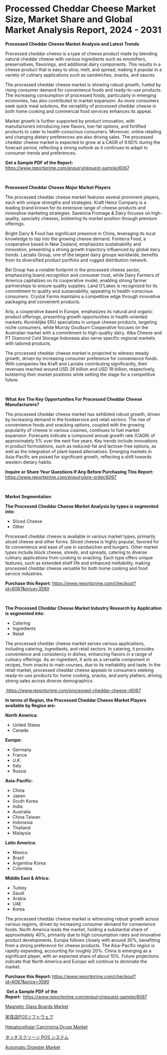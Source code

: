 <p><h1>Processed Cheddar Cheese Market Size, Market Share and Global Market Analysis Report, 2024 - 2031</h1></p><p><strong>Processed Cheddar Cheese Market Analysis and Latest Trends</strong></p>
<p><p>Processed cheddar cheese is a type of cheese product made by blending natural cheddar cheese with various ingredients such as emulsifiers, preservatives, flavorings, and additional dairy components. This results in a cheese product that is easy to slice, melt, and spread, making it popular in a variety of culinary applications such as sandwiches, snacks, and sauces.</p><p>The processed cheddar cheese market is showing robust growth, fueled by rising consumer demand for convenience foods and ready-to-use products. The increasing consumption of processed foods, particularly in emerging economies, has also contributed to market expansion. As more consumers seek quick meal solutions, the versatility of processed cheddar cheese in both home cooking and commercial food services enhances its appeal.</p><p>Market growth is further supported by product innovation, with manufacturers introducing new flavors, low-fat options, and fortified products to cater to health-conscious consumers. Moreover, online retailing and changing dietary preferences are also driving sales. The processed cheddar cheese market is expected to grow at a CAGR of 9.60% during the forecast period, reflecting a strong outlook as it continues to adapt to consumer trends and preferences.</p></p>
<p><strong>Get a Sample PDF of the Report:&nbsp;</strong> <a href="https://www.reportprime.com/enquiry/request-sample/6067">https://www.reportprime.com/enquiry/request-sample/6067</a></p>
<p>&nbsp;</p>
<p><strong>Processed Cheddar Cheese Major Market Players</strong></p>
<p><p>The processed cheddar cheese market features several prominent players, each with unique strengths and strategies. Kraft Heinz Company is a leading brand known for its extensive range of cheese products and innovative marketing strategies. Savencia Fromage & Dairy focuses on high-quality, specialty cheeses, bolstering its market position through premium offerings.</p><p>Bright Dairy & Food has significant presence in China, leveraging its local knowledge to tap into the growing cheese demand. Fonterra Food, a cooperative based in New Zealand, emphasizes sustainability and innovation, presenting a strong growth trajectory influenced by global dairy trends. Lactalis Group, one of the largest dairy groups worldwide, benefits from its diversified product portfolio and rugged distribution network.</p><p>Bel Group has a notable footprint in the processed cheese sector, emphasizing brand recognition and consumer trust, while Dairy Farmers of America capitalizes on its cooperative model, enabling strong farmer partnerships to ensure quality supplies. Land O’Lakes is recognized for its commitment to quality and sustainability, appealing to health-conscious consumers. Crystal Farms maintains a competitive edge through innovative packaging and convenient products.</p><p>Arla, a cooperative based in Europe, emphasizes its natural and organic product offerings, presenting growth opportunities in health-oriented markets. Koninklijke ERU specializes in unique cheese products, targeting niche consumers, while Murray Goulburn Cooperative focuses on the Australian market with a commitment to high-quality dairy. Alba Cheese and PT Diamond Cold Storage Indonesia also serve specific regional markets with tailored products.</p><p>The processed cheddar cheese market is projected to witness steady growth, driven by increasing consumer preference for convenience foods. With companies like Kraft and Lactalis contributing significantly, their revenues reached around USD 26 billion and USD 19 billion, respectively, bolstering their market positions while setting the stage for a competitive future.</p></p>
<p>&nbsp;</p>
<p><strong>What Are The Key Opportunities For Processed Cheddar Cheese Manufacturers?</strong></p>
<p><p>The processed cheddar cheese market has exhibited robust growth, driven by increasing demand in the foodservice and retail sectors. The rise of convenience foods and snacking options, coupled with the growing popularity of cheese in various cuisines, continues to fuel market expansion. Forecasts indicate a compound annual growth rate (CAGR) of approximately 5% over the next five years. Key trends include innovations in product formulations, such as reduced-fat and lactose-free options, as well as the integration of plant-based alternatives. Emerging markets in Asia-Pacific are poised for significant growth, reflecting a shift towards western dietary habits.</p></p>
<p><strong>Inquire or Share Your Questions If Any Before Purchasing This Report:</strong> <a href="https://www.reportprime.com/enquiry/pre-order/6067">https://www.reportprime.com/enquiry/pre-order/6067</a></p>
<p>&nbsp;</p>
<p><strong>Market Segmentation</strong></p>
<p><strong>The Processed Cheddar Cheese Market Analysis by types is segmented into:</strong></p>
<p><ul><li>Sliced Cheese</li><li>Other</li></ul></p>
<p><p>Processed cheddar cheese is available in various market types, primarily sliced cheese and other forms. Sliced cheese is highly popular, favored for its convenience and ease of use in sandwiches and burgers. Other market types include block cheese, shreds, and spreads, catering to diverse culinary applications from cooking to snacking. Each type offers unique features, such as extended shelf life and enhanced meltability, making processed cheddar cheese versatile for both home cooking and food service industries.</p></p>
<p><strong>Purchase this Report:&nbsp;</strong><a href="https://www.reportprime.com/checkout?id=6067&price=3590">https://www.reportprime.com/checkout?id=6067&price=3590</a></p>
<p>&nbsp;</p>
<p><strong>The Processed Cheddar Cheese Market Industry Research by Application is segmented into:</strong></p>
<p><ul><li>Catering</li><li>Ingredients</li><li>Retail</li></ul></p>
<p><p>The processed cheddar cheese market serves various applications, including catering, ingredients, and retail sectors. In catering, it provides convenience and consistency in dishes, enhancing flavors in a range of culinary offerings. As an ingredient, it acts as a versatile component in recipes, from snacks to main courses, due to its meltability and taste. In the retail market, processed cheddar cheese appeals to consumers seeking ready-to-use products for home cooking, snacks, and party platters, driving strong sales across diverse demographics.</p></p>
<p><a href="https://www.reportprime.com/processed-cheddar-cheese-r6067">&nbsp;https://www.reportprime.com/processed-cheddar-cheese-r6067</a></p>
<p><strong>In terms of Region, the Processed Cheddar Cheese Market Players available by Region are:</strong></p>
<p>
    <p> <strong> North America: </strong>
        <ul>
            <li>United States</li>
            <li>Canada</li>
        </ul>
        </p> 
    <p> <strong> Europe: </strong>
        <ul>
            <li>Germany</li>
            <li>France</li>
            <li>U.K.</li>
            <li>Italy</li>
            <li>Russia</li>
        </ul>
        </p> 
    <p> <strong> Asia-Pacific: </strong>
        <ul>
            <li>China</li>
            <li>Japan</li>
            <li>South Korea</li>
            <li>India</li>
            <li>Australia</li>
            <li>China Taiwan</li>
            <li>Indonesia</li>
            <li>Thailand</li>
            <li>Malaysia</li>
        </ul>
        </p> 
    <p> <strong> Latin America: </strong>
        <ul>
            <li>Mexico</li>
            <li>Brazil</li>
            <li>Argentina Korea</li>
            <li>Colombia</li>
        </ul>
        </p> 
    <p> <strong> Middle East & Africa: </strong>
        <ul>
            <li>Turkey</li>
            <li>Saudi</li>
            <li>Arabia</li>
            <li>UAE</li>
            <li>Korea</li>
        </ul>
    </p>
    </p>
<p><p>The processed cheddar cheese market is witnessing robust growth across various regions, driven by increasing consumer demand for convenience foods. North America leads the market, holding a substantial share of approximately 40%, primarily due to high consumption rates and innovative product developments. Europe follows closely with around 30%, benefiting from a strong preference for cheese products. The Asia-Pacific region is rapidly expanding, accounting for roughly 20%. China is emerging as a significant player, with an expected share of about 10%. Future projections indicate that North America and Europe will continue to dominate the market.</p></p>
<p><strong>Purchase this Report: </strong><a href="https://www.reportprime.com/checkout?id=6067&price=3590">https://www.reportprime.com/checkout?id=6067&price=3590</a></p>
<p>&nbsp;<strong>Get a Sample PDF of the Report:&nbsp;&nbsp;</strong><a href="https://www.reportprime.com/enquiry/request-sample/6067">https://www.reportprime.com/enquiry/request-sample/6067</a></p>
<p><strong></strong></p>
<p><p><a href="https://medium.com/@djjdj3773/global-magnetic-glass-boards-industry-research-report-competitive-landscape-market-size-regional-62e7d6c972da">Magnetic Glass Boards Market</a></p><p><a href="https://medium.com/@lindakreitz2023/%E5%AE%B6%E5%85%B7%E5%BA%97pos%E3%82%BD%E3%83%95%E3%83%88%E3%82%A6%E3%82%A7%E3%82%A2%E5%B8%82%E5%A0%B4%E3%81%AE%E8%A6%8F%E6%A8%A1%E3%81%AF-%E5%B9%B4%E7%8E%8712-2-%E3%81%A7%E6%88%90%E9%95%B7%E3%81%97%E3%81%A6%E3%81%8A%E3%82%8A-%E3%81%93%E3%81%AE%E5%A0%B1%E5%91%8A%E6%9B%B8%E3%81%AF%E5%B8%82%E5%A0%B4%E3%82%BB%E3%82%B0%E3%83%A1%E3%83%B3%E3%83%86%E3%83%BC%E3%82%B7%E3%83%A7%E3%83%B3-%E6%88%90%E9%95%B7-%E3%81%8A%E3%82%88%E3%81%B32024%E5%B9%B4%E3%81%8B%E3%82%892031%E5%B9%B4%E3%81%BE%E3%81%A7%E3%81%AE%E4%BA%88%E6%B8%AC%E3%81%AB%E9%96%A2%E3%81%99%E3%82%8B%E5%88%86%E6%9E%90%E3%82%92%E3%82%AB%E3%83%90%E3%83%BC%E3%81%97%E3%81%A6%E3%81%84%E3%81%BE%E3%81%99-5626795c0b33">家具店POSソフトウェア</a></p><p><a href="https://www.linkedin.com/pulse/hepatocellular-carcinoma-drugs-market-insights-product-type-xedzf?trackingId=xWSvNZkUTaG3NA%2FpYHf%2FLQ%3D%3D">Hepatocellular Carcinoma Drugs Market</a></p><p><a href="https://medium.com/@lindakreitz2023/%E3%82%B0%E3%83%AD%E3%83%BC%E3%83%90%E3%83%AB-%E3%82%BF%E3%83%83%E3%83%81%E3%82%B9%E3%82%AF%E3%83%AA%E3%83%BC%E3%83%B3pos%E3%82%B7%E3%82%B9%E3%83%86%E3%83%A0%E5%B8%82%E5%A0%B4-%E5%BF%9C%E7%94%A8-%E3%82%A8%E3%83%B3%E3%83%89%E3%83%A6%E3%83%BC%E3%82%B9%E7%94%A3%E6%A5%AD-%E3%82%BF%E3%82%A4%E3%83%97-%E6%A9%9F%E5%99%A8-%E5%9C%B0%E5%9F%9F%E3%81%AB%E7%84%A6%E7%82%B9%E3%82%92%E5%BD%93%E3%81%A6%E3%81%9F%E5%88%86%E6%9E%90%E3%81%A8%E4%BA%88%E6%B8%AC-2024%E5%B9%B4%E3%81%8B%E3%82%892031%E5%B9%B4%E3%81%BE%E3%81%A7-a75d5fb1ffc6">タッチスクリーン POS システム</a></p><p><a href="https://issuu.com/reportprime-2/docs/automatic-digester-market-size-2030_0929f28fc26280">Automatic Digester Market</a></p></p>